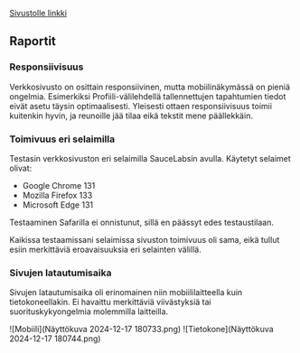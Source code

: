 [Sivustolle linkki](Lopputyo/index.html)

## Raportit

### Responsiivisuus

Verkkosivusto on osittain responsiivinen, mutta mobiilinäkymässä on pieniä ongelmia. Esimerkiksi Profiili-välilehdellä tallennettujen tapahtumien tiedot eivät asetu täysin optimaalisesti. Yleisesti ottaen responsiivisuus toimii kuitenkin hyvin, ja reunoille jää tilaa eikä tekstit mene päällekkäin.

### Toimivuus eri selaimilla

Testasin verkkosivuston eri selaimilla SauceLabsin avulla. Käytetyt selaimet olivat:

* Google Chrome 131
* Mozilla Firefox 133
* Microsoft Edge 131

Testaaminen Safarilla ei onnistunut, sillä en päässyt edes testaustilaan.

Kaikissa testaamissani selaimissa sivuston toimivuus oli sama, eikä tullut esiin merkittäviä eroavaisuuksia eri selainten välillä. 

### Sivujen latautumisaika

Sivujen latautumisaika oli erinomainen niin mobiililaitteella kuin tietokoneellakin. Ei havaittu merkittäviä viivästyksiä tai suorituskykyongelmia molemmilla laitteilla.

![Mobiili](Näyttökuva 2024-12-17 180733.png)
![Tietokone](Näyttökuva 2024-12-17 180744.png)
